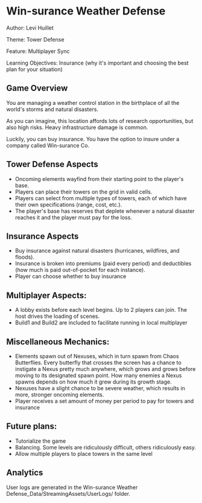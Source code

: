 # Win-surance Weather Defense

Author: Levi Huillet

Theme: Tower Defense

Feature: Multiplayer Sync

Learning Objectives: Insurance (why it's important and choosing the best plan for your situation)



## Game Overview

You are managing a weather control station in the birthplace of all the world's storms and natural disasters.

As you can imagine, this location affords lots of research opportunities, but also high risks. Heavy infrastructure damage is common.

Luckily, you can buy insurance. You have the option to insure under a company called Win-surance Co.

## Tower Defense Aspects

- Oncoming elements wayfind from their starting point to the player's base.
- Players can place their towers on the grid in valid cells.
- Players can select from multiple types of towers, each of which have their own specifications (range, cost, etc.).
- The player's base has reserves that deplete whenever a natural disaster reaches it and the player must pay for the loss.

## Insurance Aspects

- Buy insurance against natural disasters (hurricanes, wildfires, and floods).
- Insurance is broken into premiums (paid every period) and deductibles (how much is paid out-of-pocket for each instance).
- Player can choose whether to buy insurance

## Multiplayer Aspects:

- A lobby exists before each level begins. Up to 2 players can join. The host drives the loading of scenes.
- Build1 and Build2 are included to facilitate running in local multiplayer

## Miscellaneous Mechanics:
- Elements spawn out of Nexuses, which in turn spawn from Chaos Butterflies. Every butterfly that crosses the screen has a chance to instigate a Nexus pretty much anywhere, which grows and grows before moving to its designated spawn point. How many enemies a Nexus spawns depends on how much it grew during its growth stage.
- Nexuses have a slight chance to be severe weather, which results in more, stronger oncoming elements.
- Player receives a set amount of money per period to pay for towers and insurance

## Future plans:
- Tutorialize the game
- Balancing. Some levels are ridiculously difficult, others ridiculously easy.
- Allow multiple players to place towers in the same level
	
## Analytics

User logs are generated in the Win-surance Weather Defense_Data/StreamingAssets/UserLogs/ folder.